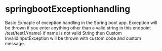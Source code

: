 # springbootExceptionhandling
Basic Exmaple of exception handling in the Spring boot app.
Exception will be thrown if you enter anything other than a valid string
in this endpoint
/test/test1/{name}
if name is not valid String 
then Custom InvalidInputException will be thrown with custom code and custom message. 

